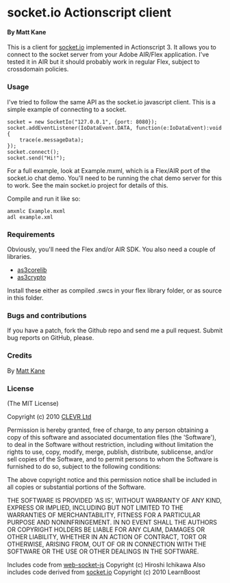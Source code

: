socket.io Actionscript client
============================
#### By Matt Kane

This is a client for [socket.io](https://github.com/LearnBoost/Socket.IO/) implemented in Actionscript 3. It allows you to connect to the socket server from your Adobe AIR/Flex application. I've tested it in AIR but it should probably work in regular Flex, subject to crossdomain policies.

### Usage
I've tried to follow the same API as the socket.io javascript client. This is a simple example of connecting to a socket.

    socket = new SocketIo("127.0.0.1", {port: 8080});
    socket.addEventListener(IoDataEvent.DATA, function(e:IoDataEvent):void {
        trace(e.messageData);
    });
    socket.connect();
    socket.send("Hi!");
 
For a full example, look at Example.mxml, which is a Flex/AIR port of the socket.io chat demo. You'll need to be running the chat demo server for this to work. See the main socket.io project for details of this.

Compile and run it like so:

    amxmlc Example.mxml
    adl example.xml
    
### Requirements
Obviously, you'll need the Flex and/or AIR SDK. You also need a couple of libraries.

+ [as3corelib](https://github.com/mikechambers/as3corelib)
+ [as3crypto](http://code.google.com/p/as3crypto/)

Install these either as compiled .swcs in your flex library folder, or as source in this folder.

### Bugs and contributions
If you have a patch, fork the Github repo and send me a pull request. Submit bug reports on GitHub, please. 


### Credits

By [Matt Kane](https://github.com/ascorbic)

### License 

(The MIT License)

Copyright (c) 2010 [CLEVR Ltd](http://www.clevr.ltd.uk/)

Permission is hereby granted, free of charge, to any person obtaining
a copy of this software and associated documentation files (the
'Software'), to deal in the Software without restriction, including
without limitation the rights to use, copy, modify, merge, publish,
distribute, sublicense, and/or sell copies of the Software, and to
permit persons to whom the Software is furnished to do so, subject to
the following conditions:

The above copyright notice and this permission notice shall be
included in all copies or substantial portions of the Software.

THE SOFTWARE IS PROVIDED 'AS IS', WITHOUT WARRANTY OF ANY KIND,
EXPRESS OR IMPLIED, INCLUDING BUT NOT LIMITED TO THE WARRANTIES OF
MERCHANTABILITY, FITNESS FOR A PARTICULAR PURPOSE AND NONINFRINGEMENT.
IN NO EVENT SHALL THE AUTHORS OR COPYRIGHT HOLDERS BE LIABLE FOR ANY
CLAIM, DAMAGES OR OTHER LIABILITY, WHETHER IN AN ACTION OF CONTRACT,
TORT OR OTHERWISE, ARISING FROM, OUT OF OR IN CONNECTION WITH THE
SOFTWARE OR THE USE OR OTHER DEALINGS IN THE SOFTWARE.

Includes code from [web-socket-js](https://github.com/gimite/web-socket-js/) Copyright (c) Hiroshi Ichikawa
Also includes code derived from [socket.io](https://github.com/LearnBoost/Socket.IO/) Copyright (c) 2010 LearnBoost